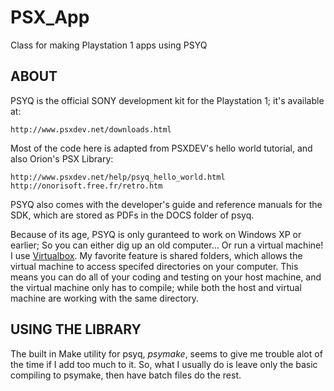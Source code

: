 # PSX_App
Class for making Playstation 1 apps using PSYQ

ABOUT
--------
PSYQ is the official SONY development kit for the Playstation 1; it's available at:
	
	http://www.psxdev.net/downloads.html
	
Most of the code here is adapted from PSXDEV's hello world tutorial, and also Orion's PSX Library: 

	http://www.psxdev.net/help/psyq_hello_world.html
	http://onorisoft.free.fr/retro.htm
	
PSYQ also comes with the developer's guide and reference manuals for the SDK, which are stored as PDFs in the DOCS folder of psyq.

Because of its age, PSYQ is only guranteed to work on Windows XP or earlier; So you can either dig up an old computer...
Or run a virtual machine! I use <a href="https://www.virtualbox.org/wiki/VirtualBox">Virtualbox</a>. My favorite feature is 
shared folders, which allows the virtual machine to access specifed directories on your computer. This means you can do all of your coding
and testing on your host machine, and the virtual machine only has to compile; while both the host and virtual machine are working
with the same directory.


USING THE LIBRARY
-----------------
The built in Make utility for psyq, <i>psymake</i>, seems to give me trouble alot of the time if I add too much to it. 
So, what I usually do is leave only the basic compiling to psymake, then have batch files do the rest.
